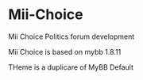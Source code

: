 # Mii-Choice
Mii Choice Politics forum development 

Mii Choice is based on mybb 1.8.11

THeme is a duplicare of MyBB Default
